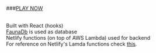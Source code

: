 ###[PLAY NOW](https://candysnake.netlify.app/)

<br/>Built with React (hooks)
<br/>
[FaunaDb](https://fauna.com/) is used as database
<br/>
Netlify functions (on top of AWS Lambda) used for backend
<br/>
For reference on Netlify's Lamda functions check [this](https://www.netlify.com/blog/2018/07/09/building-serverless-crud-apps-with-netlify-functions-faunadb).
